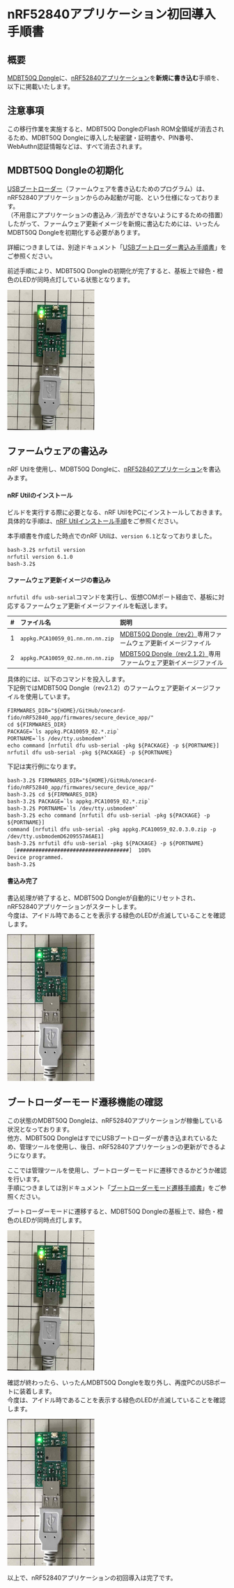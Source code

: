 # nRF52840アプリケーション初回導入手順書

## 概要

[MDBT50Q Dongle](../../../FIDO2Device/MDBT50Q_Dongle/README.md)に、[nRF52840アプリケーション](../../../nRF52840_app/firmwares/secure_device_app)を<b>新規に書き込む</b>手順を、以下に掲載いたします。

## 注意事項

この移行作業を実施すると、MDBT50Q DongleのFlash ROM全領域が消去されるため、MDBT50Q Dongleに導入した秘密鍵・証明書や、PIN番号、WebAuthn認証情報などは、すべて消去されます。

## MDBT50Q Dongleの初期化

[USBブートローダー](../../../nRF52840_app/firmwares/secure_bootloader)（ファームウェアを書き込むためのプログラム）は、nRF52840アプリケーションからのみ起動が可能、という仕様になっております。<br>
（不用意にアプリケーションの書込み／消去ができないようにするための措置）<br>
したがって、ファームウェア更新イメージを新規に書込むためには、いったんMDBT50Q Dongleを初期化する必要があります。

詳細につきましては、別途ドキュメント「[USBブートローダー書込み手順書](../../../nRF52840_app/firmwares/secure_bootloader/WRITESBL.md)」をご参照ください。

前述手順により、MDBT50Q Dongleの初期化が完了すると、基板上で緑色・橙色のLEDが同時点灯している状態となります。

<img src="../../../nRF52840_app/firmwares/sample_blehrs/assets02/0002.jpg" width="200">

## ファームウェアの書込み

nRF Utilを使用し、MDBT50Q Dongleに、[nRF52840アプリケーション](../../../nRF52840_app/firmwares/secure_device_app)を書込みます。

#### nRF Utilのインストール

ビルドを実行する際に必要となる、nRF UtilをPCにインストールしておきます。<br>
具体的な手順は、[nRF Utilインストール手順](../../../nRF52840_app/NRFUTILINST.md)をご参照ください。

本手順書を作成した時点でのnRF Utilは、`version 6.1`となっておりました。

```
bash-3.2$ nrfutil version
nrfutil version 6.1.0
bash-3.2$
```

#### ファームウェア更新イメージの書込み

`nrfutil dfu usb-serial`コマンドを実行し、仮想COMポート経由で、基板に対応するファームウェア更新イメージファイルを転送します。

| # |ファイル名 |説明 |
|:-:|:-|:-|
|1|`appkg.PCA10059_01.nn.nn.nn.zip`|[MDBT50Q Dongle（rev2）](../../../FIDO2Device/MDBT50Q_Dongle/pcb_rev2/README.md)専用ファームウェア更新イメージファイル|
|2|`appkg.PCA10059_02.nn.nn.nn.zip`|[MDBT50Q Dongle（rev2.1.2）](../../../FIDO2Device/MDBT50Q_Dongle/pcb_rev2_1_2/README.md)専用ファームウェア更新イメージファイル|

具体的には、以下のコマンドを投入します。<br>
下記例ではMDBT50Q Dongle（rev2.1.2）のファームウェア更新イメージファイルを使用しています。

```
FIRMWARES_DIR="${HOME}/GitHub/onecard-fido/nRF52840_app/firmwares/secure_device_app/"
cd ${FIRMWARES_DIR}
PACKAGE=`ls appkg.PCA10059_02.*.zip`
PORTNAME=`ls /dev/tty.usbmodem*`
echo command [nrfutil dfu usb-serial -pkg ${PACKAGE} -p ${PORTNAME}]
nrfutil dfu usb-serial -pkg ${PACKAGE} -p ${PORTNAME}
```

下記は実行例になります。

```
bash-3.2$ FIRMWARES_DIR="${HOME}/GitHub/onecard-fido/nRF52840_app/firmwares/secure_device_app/"
bash-3.2$ cd ${FIRMWARES_DIR}
bash-3.2$ PACKAGE=`ls appkg.PCA10059_02.*.zip`
bash-3.2$ PORTNAME=`ls /dev/tty.usbmodem*`
bash-3.2$ echo command [nrfutil dfu usb-serial -pkg ${PACKAGE} -p ${PORTNAME}]
command [nrfutil dfu usb-serial -pkg appkg.PCA10059_02.0.3.0.zip -p /dev/tty.usbmodemD6209557A6AE1]
bash-3.2$ nrfutil dfu usb-serial -pkg ${PACKAGE} -p ${PORTNAME}
  [####################################]  100%          
Device programmed.
bash-3.2$
```

#### 書込み完了

書込処理が終了すると、MDBT50Q Dongleが自動的にリセットされ、nRF52840アプリケーションがスタートします。<br>
今度は、アイドル時であることを表示する緑色のLEDが点滅していることを確認します。

<img src="../../../nRF52840_app/firmwares/secure_device_app/assets01/0010.jpg" width="200">

## ブートローダーモード遷移機能の確認

この状態のMDBT50Q Dongleは、nRF52840アプリケーションが稼働している状況となっております。<br>
他方、MDBT50Q DongleはすでにUSBブートローダーが書き込まれているため、管理ツールを使用し、後日、nRF52840アプリケーションの更新ができるようになります。

ここでは管理ツールを使用し、ブートローダーモードに遷移できるかどうか確認を行います。<br>
手順につきましては別ドキュメント「[ブートローダーモード遷移手順書](../../../nRF52840_app/firmwares/secure_device_app/BLMODE.md)」をご参照ください。

ブートローダーモードに遷移すると、MDBT50Q Dongleの基板上で、緑色・橙色のLEDが同時点灯します。

<img src="../../../nRF52840_app/firmwares/sample_blehrs/assets02/0002.jpg" width="200">

確認が終わったら、いったんMDBT50Q Dongleを取り外し、再度PCのUSBポートに装着します。<br>
今度は、アイドル時であることを表示する緑色のLEDが点滅していることを確認します。

<img src="../../../nRF52840_app/firmwares/secure_device_app/assets01/0010.jpg" width="200">

以上で、nRF52840アプリケーションの初回導入は完了です。
